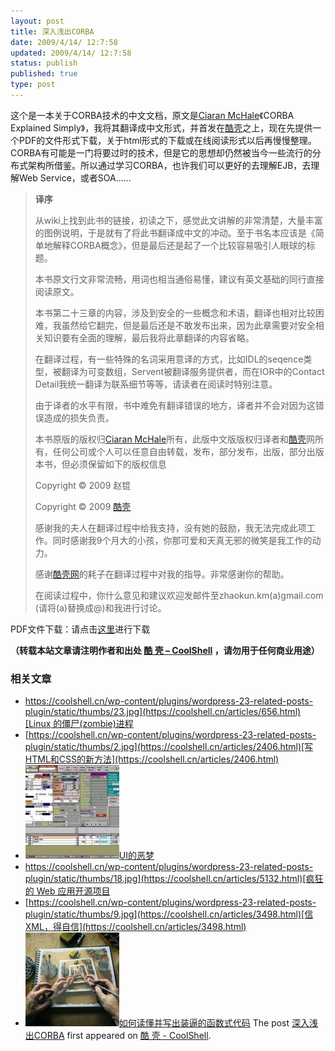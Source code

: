 ```yaml
---
layout: post
title: 深入浅出CORBA
date: 2009/4/14/ 12:7:58
updated: 2009/4/14/ 12:7:58
status: publish
published: true
type: post
---
```


这个是一本关于CORBA技术的中文文档，原文是[Ciaran McHale](http://www.ciaranmchale.com/)《CORBA Explained Simply》，我将其翻译成中文形式，并首发在[酷壳](https://coolshell.cn)之上，现在先提供一个PDF的文件形式下载，关于html形式的下载或在线阅读形式以后再慢慢整理。CORBA有可能是一门将要过时的技术，但是它的思想却仍然被当今一些流行的分布式架构所借鉴。所以通过学习CORBA，也许我们可以更好的去理解EJB，去理解Web Service，或者SOA……




> 
> **译序**
> 
> 
>  从wiki上找到此书的链接，初读之下，感觉此文讲解的非常清楚，大量丰富的图例说明，于是就有了将此书翻译成中文的冲动。至于书名本应该是《简单地解释CORBA概念》，但是最后还是起了一个比较容易吸引人眼球的标题。
> 
> 
>  本书原文行文非常流畅，用词也相当通俗易懂，建议有英文基础的同行直接阅读原文。
> 
> 
>  本书第二十三章的内容，涉及到安全的一些概念和术语，翻译也相对比较困难，我虽然给它翻完，但是最后还是不敢发布出来，因为此章需要对安全相关知识要有全面的理解，最后我将此章翻译的内容省略。
> 
> 
>  在翻译过程，有一些特殊的名词采用意译的方式，比如IDL的seqence类型，被翻译为可变数组，Servent被翻译服务提供者，而在IOR中的Contact Detail我统一翻译为联系细节等等，请读者在阅读时特别注意。
> 
> 
>  由于译者的水平有限，书中难免有翻译错误的地方，译者并不会对因为这错误造成的损失负责。
> 
> 
>  本书原版的版权归[Ciaran McHale](http://www.ciaranmchale.com/)所有，此版中文版版权归译者和[酷壳](https://coolshell.cn/)网所有，任何公司或个人可以任意自由转载，发布，部分发布，出版，部分出版本书，但必须保留如下的版权信息
> 
> 
> Copyright © 2009 赵锟
> 
> 
> Copyright © 2009 [酷壳](https://coolshell.cn/)
> 
> 
>  感谢我的夫人在翻译过程中给我支持，没有她的鼓励，我无法完成此项工作。同时感谢我9个月大的小孩，你那可爱和天真无邪的微笑是我工作的动力。
> 
> 
>  感谢[酷壳网](https://coolshell.cn/)的耗子在翻译过程中对我的指导。非常感谢你的帮助。
> 
> 
>  在阅读过程中，你什么意见和建议欢迎发邮件至zhaokun.km(a)gmail.com (请将(a)替换成@)和我进行讨论。
> 
> 
> 


PDF文件下载：请点击[这里](https://coolshell.cn/wp-content/uploads/2009/04/e6b7b1e585a5e6b585e587bacorba.zip)进行下载




**（转载本站文章请注明作者和出处 [酷 壳 – CoolShell](https://coolshell.cn/) ，请勿用于任何商业用途）**



### 相关文章

* [https://coolshell.cn/wp-content/plugins/wordpress-23-related-posts-plugin/static/thumbs/23.jpg](https://coolshell.cn/articles/656.html)[Linux 的僵尸(zombie)进程](https://coolshell.cn/articles/656.html)
* [https://coolshell.cn/wp-content/plugins/wordpress-23-related-posts-plugin/static/thumbs/2.jpg](https://coolshell.cn/articles/2406.html)[写HTML和CSS的新方法](https://coolshell.cn/articles/2406.html)
* [![UI的恶梦](../wp-content/uploads/2009/12/badui2-300x224-1-150x150.jpg)](https://coolshell.cn/articles/1907.html)[UI的恶梦](https://coolshell.cn/articles/1907.html)
* [https://coolshell.cn/wp-content/plugins/wordpress-23-related-posts-plugin/static/thumbs/18.jpg](https://coolshell.cn/articles/5132.html)[疯狂的 Web 应用开源项目](https://coolshell.cn/articles/5132.html)
* [https://coolshell.cn/wp-content/plugins/wordpress-23-related-posts-plugin/static/thumbs/9.jpg](https://coolshell.cn/articles/3498.html)[信XML，得自信](https://coolshell.cn/articles/3498.html)
* [![如何读懂并写出装逼的函数式代码](../wp-content/uploads/2016/10/drawing-recursive-150x150.jpg)](https://coolshell.cn/articles/17524.html)[如何读懂并写出装逼的函数式代码](https://coolshell.cn/articles/17524.html)
The post [深入浅出CORBA](https://coolshell.cn/articles/514.html) first appeared on [酷 壳 - CoolShell](https://coolshell.cn).